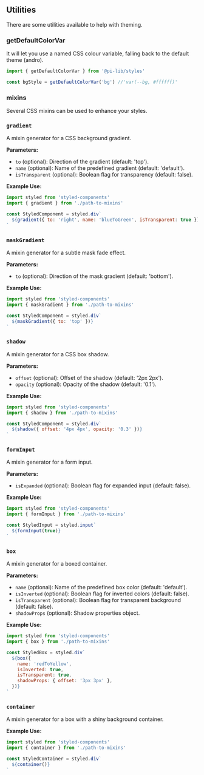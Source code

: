 ## Utilities

There are some utilities available to help with theming.

### getDefaultColorVar

It will let you use a named CSS colour variable, falling back to the default theme (andro).

```jsx
import { getDefaultColorVar } from '@pi-lib/styles'

const bgStyle = getDefaultColorVar('bg') //'var(--bg, #ffffff)'
```

### mixins

Several CSS mixins can be used to enhance your styles.

### `gradient`

A mixin generator for a CSS background gradient.

**Parameters:**

- `to` (optional): Direction of the gradient (default: 'top').
- `name` (optional): Name of the predefined gradient (default: 'default').
- `isTransparent` (optional): Boolean flag for transparency (default: false).

**Example Use:**

```jsx
import styled from 'styled-components'
import { gradient } from './path-to-mixins'

const StyledComponent = styled.div`
  ${gradient({ to: 'right', name: 'blueToGreen', isTransparent: true })}
`
```

### `maskGradient`

A mixin generator for a subtle mask fade effect.

**Parameters:**

- `to` (optional): Direction of the mask gradient (default: 'bottom').

**Example Use:**

```jsx
import styled from 'styled-components'
import { maskGradient } from './path-to-mixins'

const StyledComponent = styled.div`
  ${maskGradient({ to: 'top' })}
`
```

### `shadow`

A mixin generator for a CSS box shadow.

**Parameters:**

- `offset` (optional): Offset of the shadow (default: '2px 2px').
- `opacity` (optional): Opacity of the shadow (default: '0.1').

**Example Use:**

```jsx
import styled from 'styled-components'
import { shadow } from './path-to-mixins'

const StyledComponent = styled.div`
  ${shadow({ offset: '4px 4px', opacity: '0.3' })}
`
```

### `formInput`

A mixin generator for a form input.

**Parameters:**

- `isExpanded` (optional): Boolean flag for expanded input (default: false).

**Example Use:**

```jsx
import styled from 'styled-components'
import { formInput } from './path-to-mixins'

const StyledInput = styled.input`
  ${formInput(true)}
`
```

### `box`

A mixin generator for a boxed container.

**Parameters:**

- `name` (optional): Name of the predefined box color (default: 'default').
- `isInverted` (optional): Boolean flag for inverted colors (default: false).
- `isTransparent` (optional): Boolean flag for transparent background (default: false).
- `shadowProps` (optional): Shadow properties object.

**Example Use:**

```jsx
import styled from 'styled-components'
import { box } from './path-to-mixins'

const StyledBox = styled.div`
  ${box({
    name: 'redToYellow',
    isInverted: true,
    isTransparent: true,
    shadowProps: { offset: '3px 3px' },
  })}
`
```

### `container`

A mixin generator for a box with a shiny background container.

**Example Use:**

```jsx
import styled from 'styled-components'
import { container } from './path-to-mixins'

const StyledContainer = styled.div`
  ${container()}
`
```
